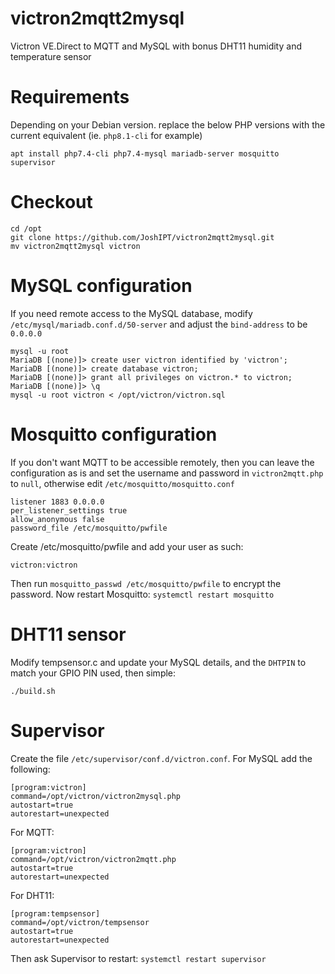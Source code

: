 # victron2mqtt2mysql
Victron VE.Direct to MQTT and MySQL with bonus DHT11 humidity and temperature sensor

# Requirements
Depending on your Debian version. replace the below PHP versions with the current equivalent (ie. `php8.1-cli` for example)
```
apt install php7.4-cli php7.4-mysql mariadb-server mosquitto supervisor
```
# Checkout
```
cd /opt
git clone https://github.com/JoshIPT/victron2mqtt2mysql.git
mv victron2mqtt2mysql victron
```
# MySQL configuration
If you need remote access to the MySQL database, modify `/etc/mysql/mariadb.conf.d/50-server` and adjust the `bind-address` to be `0.0.0.0`
```
mysql -u root
MariaDB [(none)]> create user victron identified by 'victron';
MariaDB [(none)]> create database victron;
MariaDB [(none)]> grant all privileges on victron.* to victron;
MariaDB [(none)]> \q
mysql -u root victron < /opt/victron/victron.sql
```
# Mosquitto configuration
If you don't want MQTT to be accessible remotely, then you can leave the configuration as is and set the username and password in `victron2mqtt.php` to `null`, otherwise edit `/etc/mosquitto/mosquitto.conf`
```
listener 1883 0.0.0.0
per_listener_settings true
allow_anonymous false
password_file /etc/mosquitto/pwfile
```
Create /etc/mosquitto/pwfile and add your user as such:
```
victron:victron
```
Then run `mosquitto_passwd /etc/mosquitto/pwfile` to encrypt the password. Now restart Mosquitto: `systemctl restart mosquitto`
# DHT11 sensor
Modify tempsensor.c and update your MySQL details, and the `DHTPIN` to match your GPIO PIN used, then simple:
```
./build.sh
```
# Supervisor
Create the file `/etc/supervisor/conf.d/victron.conf`. For MySQL add the following:
```
[program:victron]
command=/opt/victron/victron2mysql.php
autostart=true
autorestart=unexpected
```
For MQTT:
```
[program:victron]
command=/opt/victron/victron2mqtt.php
autostart=true
autorestart=unexpected
```
For DHT11:
```
[program:tempsensor]
command=/opt/victron/tempsensor
autostart=true
autorestart=unexpected
```

Then ask Supervisor to restart: `systemctl restart supervisor`
